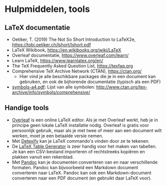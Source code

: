 # Hulpmiddelen, tools

## LaTeX documentatie

- Oetiker, T. (2019) The Not So Short Introduction to LaTeX2e, <https://tobi.oetiker.ch/lshort/lshort.pdf>
- LaTeX Wikibook, <https://en.wikibooks.org/wiki/LaTeX>
- Overleaf documentatie, <https://www.overleaf.com/learn/>
- Learn LaTeX, <https://www.learnlatex.org/en/>
- The TeX Frequently Asked Question List, <https://texfaq.org>
- Comprehensive TeX Archive Network (CTAN), <https://ctan.org/>
    - Hier vind je alle beschikbare packages die je in een document kan gebruiken, en ook de bijhorende documentatie (typisch als een PDF)
- [symbols-a4.pdf](https://mirrors.evoluso.com/CTAN/info/symbols/comprehensive/symbols-a4.pdf): Lijst van alle symbolen: <http://www.ctan.org/tex-archive/info/symbols/comprehensive/>

## Handige tools

- [Overleaf](https://www.overleaf.com/) is een online LaTeX editor. Als je met Overleaf werkt, heb je in principe geen lokale LaTeX installatie nodig. Overleaf is gratis voor persoonlijk gebruik, maar als je met twee of meer aan een document wilt werken, moet je een betaalde versie nemen.
- Met [Detexify](https://detexify.kirelabs.org/classify.html) kan je LaTeX commando's vinden door ze te tekenen.
- De [LaTeX Table Generator](https://www.tablesgenerator.com/latex_tables) is zeer handig voor het maken van tabellen. Je kan een CSV-bestand importeren of rechtstreeks kopiëren en plakken vanuit een rekenblad.
- Met [Pandoc](https://pandoc.org/) kan je documenten converteren van en naar verschillende formaten. Pandoc kan bijvoorbeeld een Markdown document converteren naar LaTeX. Pandoc kan ook een Markdown-document converteren naar een PDF document (en gebruikt daar LaTeX voor).
